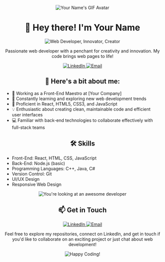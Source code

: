 <p align="center">
  <img src="https://your-image-url.com/your-profile-image.gif" alt="Your Name's GIF Avatar">
</p>

<h1 align="center">👋 Hey there! I'm Your Name</h1>

<p align="center">
  <img src="https://your-animation-url.com/your-animated-banner.gif" alt="Web Developer, Innovator, Creator">
</p>

<p align="center">Passionate web developer with a penchant for creativity and innovation. My code brings web pages to life!</p>

<p align="center">
  <a href="https://www.linkedin.com/in/yourprofile" target="_blank">
    <img src="https://your-image-url.com/linkedin-icon.gif" alt="LinkedIn">
  </a>
  <a href="mailto:youremail@email.com" target="_blank">
    <img src="https://your-image-url.com/email-icon.gif" alt="Email">
  </a>
</p>

<h2 align="center">🚀 Here's a bit about me:</h2>

- 💼 Working as a Front-End Maestro at [Your Company]
- 🌱 Constantly learning and exploring new web development trends
- 🔧 Proficient in React, HTML5, CSS3, and JavaScript
- 💡 Enthusiastic about creating clean, maintainable code and efficient user interfaces
- 💻 Familiar with back-end technologies to collaborate effectively with full-stack teams

<h2 align="center">🛠️ Skills</h2>

- Front-End: React, HTML, CSS, JavaScript
- Back-End: Node.js (basic)
- Programming Languages: C++, Java, C#
- Version Control: Git
- UI/UX Design
- Responsive Web Design

<p align="center">
  <img src="https://your-animation-url.com/awesome-dev.gif" alt="You're looking at an awesome developer">
</p>

<h2 align="center">📫 Get in Touch</h2>

<p align="center">
  <a href="https://www.linkedin.com/in/yourprofile" target="_blank">
    <img src="https://your-image-url.com/linkedin-button.gif" alt="LinkedIn">
  </a>
  <a href="mailto:youremail@email.com" target="_blank">
    <img src="https://your-image-url.com/email-button.gif" alt="Email">
  </a>
</p>

<p align="center">Feel free to explore my repositories, connect on LinkedIn, and get in touch if you'd like to collaborate on an exciting project or just chat about web development!</p>

<p align="center">
  <img src="https://your-animation-url.com/happy-coding.gif" alt="Happy Coding!">
</p>
